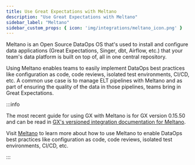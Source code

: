 ```yaml
---
title: Use Great Expectations with Meltano
description: "Use Great Expectations with Meltano"
sidebar_label: "Meltano"
sidebar_custom_props: { icon: 'img/integrations/meltano_icon.png' }
---
```


Meltano is an Open Source DataOps OS that's used to install and configure data applications (Great Expectations, Singer, dbt, Airflow, etc.) that your team's data platform is built on top of, all in one central repository.

Using Meltano enables teams to easily implement DataOps best practices like configuration as code, code reviews, isolated test environments, CI/CD, etc.  A common use case is to manage ELT pipelines with Meltano and as part of ensuring the quality of the data in those pipelines, teams bring in Great Expectations.

:::info 

The most recent guide for using GX with Meltano is for GX version 0.15.50 and can be read in [GX's versioned integration documentation for Meltano](/docs/0.15.50/deployment_patterns/how_to_use_great_expectations_with_meltano).

Visit [Meltano](https://meltano.com/)
to learn more about how to use Meltano to enable DataOps best practices like configuration as code, code reviews, isolated test environments, CI/CD, etc.

:::